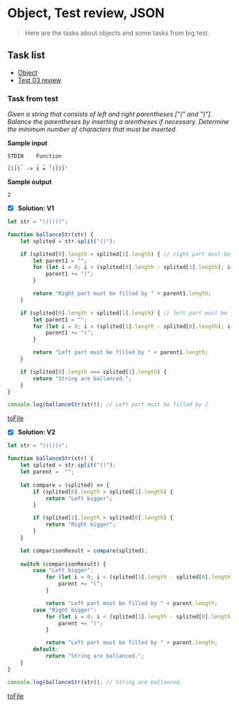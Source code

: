 # Object, Test review, JSON

> Here are the tasks about objects and some tasks from big test.

## Task list

- [Object](https://github.com/Vahan11/ACA-Lessons/tree/main/Lessons/lesson-12-14-05-2021/object)
- [Test 03 review](https://github.com/Vahan11/ACA-Lessons/tree/main/Lessons/lesson-12-14-05-2021/test-review)

### Task from test

_Given a string that consists of left and right parentheses ["(" and ")"]. Balance the parentheses by inserting a arentheses if necessary. Determine the minimum number of characters that must be inserted._

**Sample input**

```
STDIN    Function
_ _ _    _ _ _ _ _
()))  -> s = '()))'
```
**Sample output**
```
2
```
- [x] **Solution: V1**

```Javascript
let str = "(())))";

function ballanceStr(str) {
	let splited = str.split("()");

	if (splited[0].length > splited[1].length) { // right part must be filled
		let parent1 = "";
		for (let i = 0; i < (splited[0].length - splited[1].length); i++) {
			parent1 += ")";
		}

		return "Right part must be filled by " + parent1.length;
	}

	if (splited[0].length < splited[1].length) { // left part must be filled
		let parent1 = "";
		for (let i = 0; i < (splited[1].length - splited[0].length); i++) {
			parent1 += "(";
		}

		return "Left part must be filled by " + parent1.length;
	}

	if (splited[0].length === splited[1].length) {
		return "String are ballanced.";
	}
}

console.log(ballanceStr(str)); // Left part must be filled by 2
```
[toFile](https://github.com/Vahan11/first_repo/blob/main/lesson-12-14-05-2021/test-review/parentheses-v1.js)

- [x] **Solution: V2**

```Javascript
let str = "((()))";

function ballanceStr(str) {
	let splited = str.split("()");
	let parent =  "";
	
	let compare = (splited) => {
		if (splited[0].length > splited[1].length) {
			return "Left bigger";
		}

		if (splited[1].length > splited[0].length) {
			return "Right bigger";
		}
	}

	let comparisonResult = compare(splited);
	
	switch (comparisonResult) {
		case "Left bigger":
			for (let i = 0; i < (splited[1].length - splited[0].length); i++) {
				parent += "(";
			}

			return "Left part must be filled by " + parent.length;
		case "Right bigger":
			for (let i = 0; i < (splited[1].length - splited[0].length); i++) {
				parent += "(";
			}

			return "Left part must be filled by " + parent.length;
		default:
			return "String are ballanced.";
	}
}

console.log(ballanceStr(str)); // String are ballanced.
```
[toFile](https://github.com/Vahan11/first_repo/blob/main/lesson-12-14-05-2021/test-review/parentheses-v2.js)